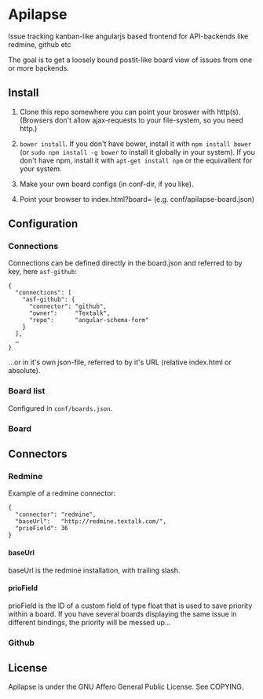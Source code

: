 Apilapse
========

Issue tracking kanban-like angularjs based frontend for API-backends like redmine, github etc

The goal is to get a loosely bound postit-like board view of issues from one or more backends.


Install
-------

1. Clone this repo somewhere you can point your broswer with http(s).  (Browsers don't allow
ajax-requests to your file-system, so you need http.)

2. `bower install`. If you don't have bower, install it with `npm install bower` (or `sudo npm install -g bower` to install it globally in your system). If you don't have npm, install it with `apt-get install npm` or the equivallent for your system.

3. Make your own board configs (in conf-dir, if you like).

4. Point your browser to index.html?board=<your conf-url> (e.g. conf/apilapse-board.json)



Configuration
-------------


### Connections

Connections can be defined directly in the board.json and referred to by key, here `asf-github`:
```
{
  "connections": [
    "asf-github": {
      "connector": "github",
      "owner":     "Textalk",
      "repo":      "angular-schema-form"
    }
  ],
  …
}
```

…or in it's own json-file, referred to by it's URL (relative index.html or absolute).


### Board list

Configured in `conf/boards.json`.



### Board


Connectors
----------

### Redmine

Example of a redmine connector:
```
{
  "connector": "redmine",
  "baseUrl":   "http://redmine.textalk.com/",
  "prioField": 36
}
```

#### baseUrl

baseUrl is the redmine installation, with trailing slash.


#### prioField 

prioField is the ID of a custom field of type float that is used to save priority within a board.
If you have several boards displaying the same issue in different bindings, the priority will be
messed up…


### Github


License
-------

Apilapse is under the GNU Affero General Public License.  See COPYING.
